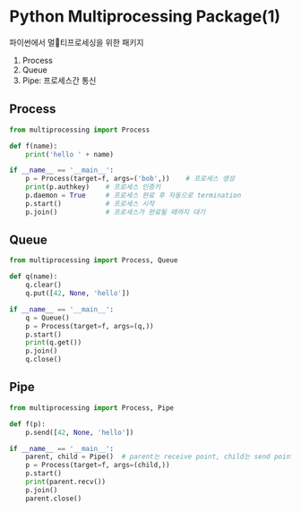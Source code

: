# Python Multiprocessing Package(1)

파이썬에서 멀티프로세싱을 위한 패키지

1. Process
2. Queue
3. Pipe: 프로세스간 통신

## Process

```python
from multiprocessing import Process

def f(name):
    print('hello ' + name)

if __name__ == '__main__':
    p = Process(target=f, args=('bob',))    # 프로세스 생성
    print(p.authkey)    # 프로세스 인증키
    p.daemon = True     # 프로세스 완료 후 자동으로 termination
    p.start()           # 프로세스 시작
    p.join()            # 프로세스가 완료될 때까지 대기
```

## Queue

```python
from multiprocessing import Process, Queue

def q(name):
    q.clear()
    q.put([42, None, 'hello'])

if __name__ == '__main__':
    q = Queue()
    p = Process(target=f, args=(q,))
    p.start()
    print(q.get())
    p.join()
    q.close()
```

## Pipe

```python
from multiprocessing import Process, Pipe

def f(p):
    p.send([42, None, 'hello'])

if __name__ == '__main__':
    parent, child = Pipe()  # parent는 receive point, child는 send point
    p = Process(target=f, args=(child,))
    p.start()
    print(parent.recv())
    p.join()
    parent.close()
```
